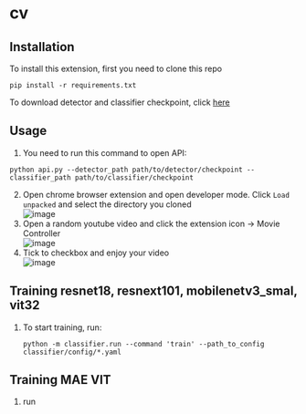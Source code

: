 # cv
## Installation
To install this extension, first you need to clone this repo
```
pip install -r requirements.txt
```
To download detector and classifier checkpoint, click [here](https://drive.google.com/drive/folders/1t1XHg6xevYqCHeHCy03jdX9NrsUZqm4W?usp=sharing)
## Usage
1. You need to run this command to open API:
```
python api.py --detector_path path/to/detector/checkpoint --classifier_path path/to/classifier/checkpoint
```
2. Open chrome browser extension and open developer mode. Click `Load unpacked` and select the directory you cloned  
![image](https://github.com/huydsai02/cv/assets/84078549/21d0a4f5-0790-4581-ae49-81aee091c006)
3. Open a random youtube video and click the extension icon -> Movie Controller  
![image](https://github.com/huydsai02/cv/assets/84078549/05237a69-6fc6-40ae-8e24-4264fee65ad0)
4. Tick to checkbox and enjoy your video  
![image](https://github.com/huydsai02/cv/assets/84078549/8e4e8de4-f7c3-4b6a-8b78-f74a2047f97c)

## Training resnet18, resnext101, mobilenetv3_smal, vit32
1. To start training, run:
   ```
   python -m classifier.run --command 'train' --path_to_config classifier/config/*.yaml
   ```
## Training MAE VIT
1. run

